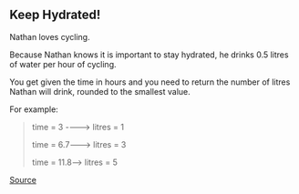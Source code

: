 ## Keep Hydrated!

Nathan loves cycling.

Because Nathan knows it is important to stay hydrated, he drinks 0.5 litres of water per hour of cycling.

You get given the time in hours and you need to return the number of litres Nathan will drink, rounded to the smallest value.

For example:

> time = 3 ----> litres = 1
>
> time = 6.7---> litres = 3
>
> time = 11.8--> litres = 5

[Source](https://www.codewars.com/kata/582cb0224e56e068d800003c/train/python)
